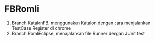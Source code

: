 # FBRomli

1. Branch KatalonFB, menggunakan Katalon dengan cara menjalankan TestCase Register di chrome
2. Branch RomliEclipse, menajalankan file Runner dengan JUnit test
